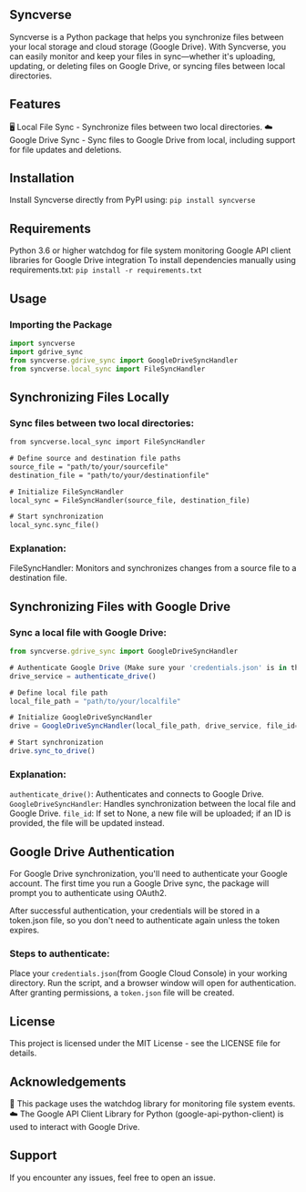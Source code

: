 ## Syncverse
Syncverse is a Python package that helps you synchronize files between your local storage and cloud storage (Google Drive). With Syncverse, you can easily monitor and keep your files in sync—whether it's uploading, updating, or deleting files on Google Drive, or syncing files between local directories.

## Features
🖥️ Local File Sync - Synchronize files between two local directories.
☁️ Google Drive Sync - Sync files to Google Drive from local, including support for file updates and deletions.

## Installation
Install Syncverse directly from PyPI using:
```pip install syncverse```

## Requirements
Python 3.6 or higher
watchdog for file system monitoring
Google API client libraries for Google Drive integration
To install dependencies manually using requirements.txt: 
```pip install -r requirements.txt```

## Usage
### Importing the Package
```js
import syncverse
import gdrive_sync
from syncverse.gdrive_sync import GoogleDriveSyncHandler
from syncverse.local_sync import FileSyncHandler
```

## Synchronizing Files Locally
### Sync files between two local directories:
```html
from syncverse.local_sync import FileSyncHandler

# Define source and destination file paths
source_file = "path/to/your/sourcefile"
destination_file = "path/to/your/destinationfile"

# Initialize FileSyncHandler
local_sync = FileSyncHandler(source_file, destination_file)

# Start synchronization
local_sync.sync_file()
```
### Explanation:

FileSyncHandler: Monitors and synchronizes changes from a source file to a destination file.

## Synchronizing Files with Google Drive
### Sync a local file with Google Drive:
```js
from syncverse.gdrive_sync import GoogleDriveSyncHandler

# Authenticate Google Drive (Make sure your 'credentials.json' is in the working directory)
drive_service = authenticate_drive()

# Define local file path
local_file_path = "path/to/your/localfile"

# Initialize GoogleDriveSyncHandler
drive = GoogleDriveSyncHandler(local_file_path, drive_service, file_id=None)

# Start synchronization
drive.sync_to_drive()
```
### Explanation:

```authenticate_drive()```: Authenticates and connects to Google Drive.
```GoogleDriveSyncHandler```: Handles synchronization between the local file and Google Drive.
```file_id```: If set to None, a new file will be uploaded; if an ID is provided, the file will be updated instead.

## Google Drive Authentication
For Google Drive synchronization, you'll need to authenticate your Google account. The first time you run a Google Drive sync, the package will prompt you to authenticate using OAuth2.

After successful authentication, your credentials will be stored in a token.json file, so you don't need to authenticate again unless the token expires.

### Steps to authenticate:

Place your ```credentials.json```(from Google Cloud Console) in your working directory.
Run the script, and a browser window will open for authentication.
After granting permissions, a ```token.json``` file will be created.

## License
This project is licensed under the MIT License - see the LICENSE file for details.

## Acknowledgements
📂 This package uses the watchdog library for monitoring file system events.
☁️ The Google API Client Library for Python (google-api-python-client) is used to interact with Google Drive.

## Support
If you encounter any issues, feel free to open an issue.



